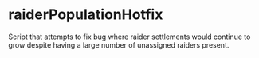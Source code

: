 # raiderPopulationHotfix
Script that attempts to fix bug where raider settlements would continue to grow
despite having a large number of unassigned raiders present.
